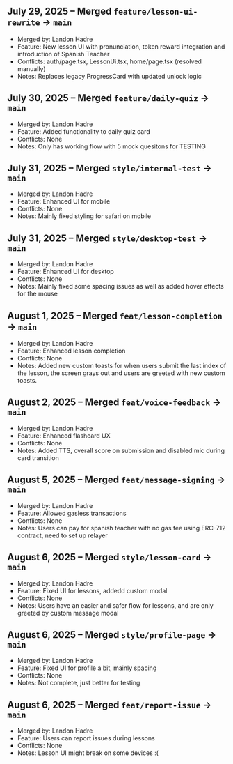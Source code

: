 ## July 29, 2025 – Merged `feature/lesson-ui-rewrite` → `main`

- Merged by: Landon Hadre
- Feature: New lesson UI with pronunciation, token reward integration and introduction of Spanish Teacher
- Conflicts: auth/page.tsx, LessonUi.tsx, home/page.tsx (resolved manually)
- Notes: Replaces legacy ProgressCard with updated unlock logic

## July 30, 2025 – Merged `feature/daily-quiz` → `main`

- Merged by: Landon Hadre
- Feature: Added functionality to daily quiz card
- Conflicts: None
- Notes: Only has working flow with 5 mock quesitons for TESTING

## July 31, 2025 – Merged `style/internal-test` → `main`

- Merged by: Landon Hadre
- Feature: Enhanced UI for mobile
- Conflicts: None
- Notes: Mainly fixed styling for safari on mobile

## July 31, 2025 – Merged `style/desktop-test` → `main`

- Merged by: Landon Hadre
- Feature: Enhanced UI for desktop
- Conflicts: None
- Notes: Mainly fixed some spacing issues as well as added hover effects for the mouse

## August 1, 2025 – Merged `feat/lesson-completion` → `main`

- Merged by: Landon Hadre
- Feature: Enhanced lesson completion
- Conflicts: None
- Notes: Added new custom toasts for when users submit the last index of the lesson, the screen grays out and users are greeted with new custom toasts.

## August 2, 2025 – Merged `feat/voice-feedback` → `main`

- Merged by: Landon Hadre
- Feature: Enhanced flashcard UX
- Conflicts: None
- Notes: Added TTS, overall score on submission and disabled mic during card transition

## August 5, 2025 – Merged `feat/message-signing` → `main`

- Merged by: Landon Hadre
- Feature: Allowed gasless transactions
- Conflicts: None
- Notes: Users can pay for spanish teacher with no gas fee using ERC-712 contract, need to set up relayer

## August 6, 2025 – Merged `style/lesson-card` → `main`

- Merged by: Landon Hadre
- Feature: Fixed UI for lessons, addedd custom modal
- Conflicts: None
- Notes: Users have an easier and safer flow for lessons, and are only greeted by custom message modal

## August 6, 2025 – Merged `style/profile-page` → `main`

- Merged by: Landon Hadre
- Feature: Fixed UI for profile a bit, mainly spacing
- Conflicts: None
- Notes: Not complete, just better for testing

## August 6, 2025 – Merged `feat/report-issue` → `main`

- Merged by: Landon Hadre
- Feature: Users can report issues during lessons
- Conflicts: None
- Notes: Lesson UI might break on some devices :(
